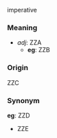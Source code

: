 imperative
### Meaning
+ _adj_: ZZA
    + __eg__: ZZB

### Origin

ZZC

### Synonym

__eg__: ZZD

+ ZZE


